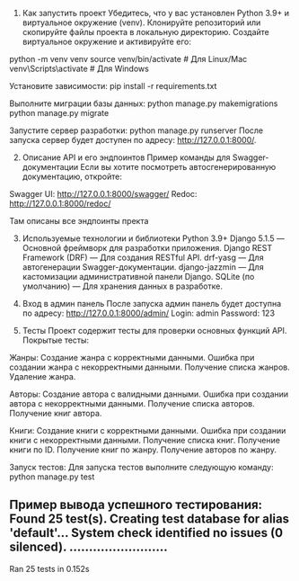 1. Как запустить проект
Убедитесь, что у вас установлен Python 3.9+ и виртуальное окружение (venv).
Клонируйте репозиторий или скопируйте файлы проекта в локальную директорию.
Создайте виртуальное окружение и активируйте его:


python -m venv venv
source venv/bin/activate  # Для Linux/Mac
venv\Scripts\activate     # Для Windows

Установите зависимости:
pip install -r requirements.txt

Выполните миграции базы данных:
python manage.py makemigrations
python manage.py migrate

Запустите сервер разработки:
python manage.py runserver
После запуска сервер будет доступен по адресу: http://127.0.0.1:8000/.



2. Описание API и его эндпоинтов
Пример команды для Swagger-документации
Если вы хотите посмотреть автосгенерированную документацию, откройте:

Swagger UI: http://127.0.0.1:8000/swagger/
Redoc: http://127.0.0.1:8000/redoc/

Там описаны все эндпоинты пректа



3. Используемые технологии и библиотеки
Python 3.9+
Django 5.1.5 — Основной фреймворк для разработки приложения.
Django REST Framework (DRF) — Для создания RESTful API.
drf-yasg — Для автогенерации Swagger-документации.
django-jazzmin — Для кастомизации административной панели Django.
SQLite (по умолчанию) — Для хранения данных в разработке.



4. Вход в админ панель 
После запуска админ панель будет доступна по адресу: http://127.0.0.1:8000/admin/
Login: admin
Password: 123



5. Тесты
Проект содержит тесты для проверки основных функций API.
Покрытые тесты:

Жанры:
Создание жанра с корректными данными.
Ошибка при создании жанра с некорректными данными.
Получение списка жанров.
Удаление жанра.

Авторы:
Создание автора с валидными данными.
Ошибка при создании автора с некорректными данными.
Получение списка авторов.
Получение книг автора.

Книги:
Создание книги с корректными данными.
Ошибка при создании книги с некорректными данными.
Получение списка книг.
Получение книги по ID.
Получение книг по жанру.
Получение авторов по жанру.

Запуск тестов:
Для запуска тестов выполните следующую команду:
python manage.py test

Пример вывода успешного тестирования:
Found 25 test(s).
Creating test database for alias 'default'...
System check identified no issues (0 silenced).
.........................
----------------------------------------------------------------------
Ran 25 tests in 0.152s